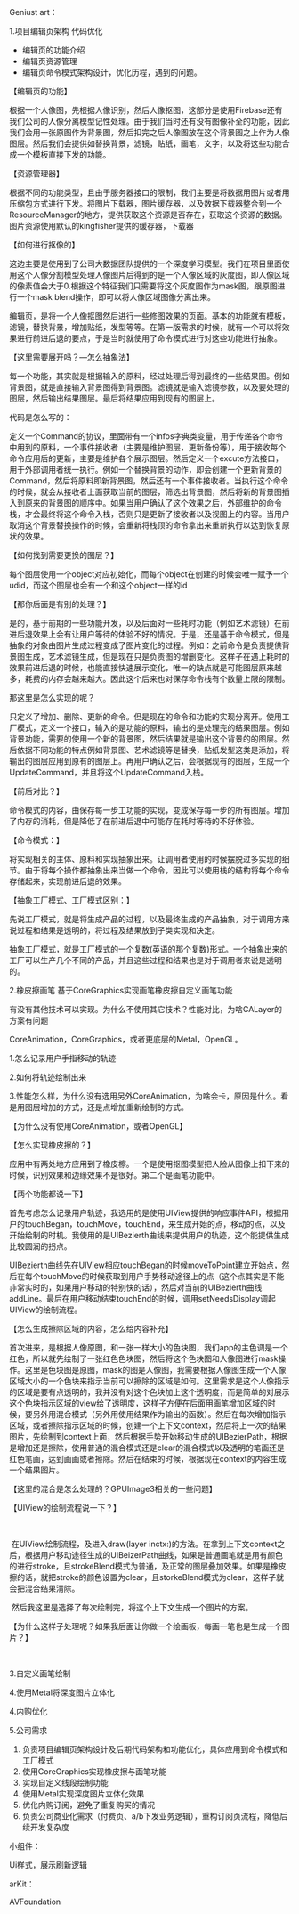 Geniust art：

1.项目编辑页架构 代码优化

- 编辑页的功能介绍
- 编辑页资源管理
- 编辑页命令模式架构设计，优化历程，遇到的问题。



【编辑页的功能】

根据一个人像图，先根据人像识别，然后人像抠图，这部分是使用Firebase还有我们公司的人像分离模型记性处理。由于我们当时还有没有图像补全的功能，因此我们会用一张原图作为背景图，然后扣完之后人像图放在这个背景图之上作为人像图层。然后我们会提供如替换背景，滤镜，贴纸，画笔，文字，以及将这些功能合成一个模板直接下发的功能。



【资源管理器】

根据不同的功能类型，且由于服务器接口的限制，我们主要是将数据用图片或者用压缩包方式进行下发。将图片下载器，图片缓存器，以及数据下载器整合到一个ResourceManager的地方，提供获取这个资源是否存在，获取这个资源的数据。图片资源使用默认的kingfisher提供的缓存器，下载器



【如何进行抠像的】

​	这边主要是使用到了公司大数据团队提供的一个深度学习模型。我们在项目里面使用这个人像分割模型处理人像图片后得到的是一个人像区域的灰度图，即人像区域的像素值会大于0.根据这个特征我们只需要将这个灰度图作为mask图，跟原图进行一个mask blend操作，即可以将人像区域图像分离出来。





​	编辑页，是将一个人像抠图然后进行一些修图效果的页面。基本的功能就有模板，滤镜，替换背景，增加贴纸，发型等等。在第一版需求的时候，就有一个可以将效果进行前进后退的要点，于是当时就使用了命令模式进行对这些功能进行抽象。

【这里需要展开吗？—怎么抽象法】

​	每一个功能，其实就是根据输入的原料，经过处理后得到最终的一些结果图。例如背景图，就是直接输入背景图得到背景图。滤镜就是输入滤镜参数，以及要处理的图层，然后输出结果图层。最后将结果应用到现有的图层上。

代码是怎么写的：

​	定义一个Command的协议，里面带有一个infos字典类变量，用于传递各个命令中用到的原料，一个事件接收者（主要是维护图层，更新备份等），用于接收每个命令应用后的更新，主要是维护各个展示图层。然后定义一个excute方法接口， 用于外部调用者统一执行。例如一个替换背景的动作，即会创建一个更新背景的Command，然后将原料即新背景图，然后还有一个事件接收者。当执行这个命令的时候，就会从接收者上面获取当前的图层，筛选出背景图，然后将新的背景图插入到原来的背景图的顺序中。如果当用户确认了这个效果之后，外部维护的命令栈，才会最终将这个命令入栈，否则只是更新了接收者以及视图上的内容。当用户取消这个背景替换操作的时候，会重新将栈顶的命令拿出来重新执行以达到恢复原状的效果。







【如何找到需要更换的图层？】

每个图层使用一个object对应初始化，而每个object在创建的时候会唯一赋予一个udid，而这个图层也会有一个和这个object一样的id



【那你后面是有别的处理？】

​	是的，基于前期的一些功能开发，以及后面对一些耗时功能（例如艺术滤镜）在前进后退效果上会有让用户等待的体验不好的情况。于是，还是基于命令模式，但是抽象的对象由图片生成过程变成了图片变化的过程。例如：之前命令是负责提供背景图生成，艺术滤镜生成，但是现在只是负责图的增删变化。这样子在遇上耗时的效果前进后退的时候，也能直接快速展示变化，唯一的缺点就是可能图层原来越多，耗费的内存会越来越大。因此这个后来也对保存命令栈有个数量上限的限制。

那这里是怎么实现的呢？

​	只定义了增加、删除、更新的命令。但是现在的命令和功能的实现分离开。使用工厂模式，定义一个接口，输入的是功能的原料，输出的是处理完的结果图层。例如背景功能，需要的使用一个新的背景图，然后结果就是输出这个背景的的图层。然后依据不同功能的特点例如背景图、艺术滤镜等是替换，贴纸发型这类是添加，将输出的图层应用到原有的图层上。再用户确认之后，会根据现有的图层，生成一个UpdateCommand，并且将这个UpdateCommand入栈。

【前后对比？】

​	命令模式的内容，由保存每一步工功能的实现，变成保存每一步的所有图层。增加了内存的消耗，但是降低了在前进后退中可能存在耗时等待的不好体验。



【命令模式：】

将实现相关的主体、原料和实现抽象出来。让调用者使用的时候摆脱过多实现的细节。由于将每个操作都抽象出来当做一个命令，因此可以使用栈的结构将每个命令存储起来，实现前进后退的效果。



【抽象工厂模式、工厂模式区别：】

先说工厂模式，就是将生成产品的过程，以及最终生成的产品抽象，对于调用方来说过程和结果是透明的，将过程及结果放到子类实现和决定。

抽象工厂模式，就是工厂模式的一个复数(英语的那个复数)形式。一个抽象出来的工厂可以生产几个不同的产品，并且这些过程和结果也是对于调用者来说是透明的。





2.橡皮擦画笔 基于CoreGraphics实现画笔橡皮擦自定义画笔功能

有没有其他技术可以实现。为什么不使用其它技术？性能对比，为啥CALayer的方案有问题

CoreAnimation，CoreGraphics，或者更底层的Metal，OpenGL。





1.怎么记录用户手指移动的轨迹

2.如何将轨迹绘制出来

3.性能怎么样，为什么没有选用另外CoreAnimation，为啥会卡，原因是什么。看是用图层增加的方式，还是点增加重新绘制的方式。



【为什么没有使用CoreAnimation，或者OpenGL】



【怎么实现橡皮擦的？】

​	应用中有两处地方应用到了橡皮檫。一个是使用抠图模型把人脸从图像上扣下来的时候，识别效果和边缘效果不是很好。第二个是画笔功能中。

【两个功能都说一下】





​	首先考虑怎么记录用户轨迹，我选用的是使用UIView提供的响应事件API，根据用户的touchBegan，touchMove，touchEnd，来生成开始的点，移动的点，以及开始绘制的时机。我使用的是UIBezierth曲线来提供用户的轨迹，这个能提供生成比较圆润的拐点。

​	UIBezierth曲线先在UIView相应touchBegan的时候moveToPoint建立开始点，然后在每个touchMove的时候获取到用户手势移动途径上的点（这个点其实是不能非常实时的，如果用户移动的特别快的话），然后对当前的UIBezierth曲线addLine。最后在用户移动结束touchEnd的时候，调用setNeedsDisplay调起UIView的绘制流程。



【怎么生成擦除区域的内容，怎么给内容补充】

 首次进来，是根据人像原图，和一张一样大小的色块图，我们app的主色调是一个红色，所以就先绘制了一张红色色块图，然后将这个色块图和人像图进行mask操作。这里是色块图是原图，mask的图是人像图，我需要根据人像图生成一个人像区域大小的一个色块来指示当前可以擦除的区域是如何。这里需求是这个人像指示的区域是要有点透明的，我并没有对这个色块加上这个透明度，而是简单的对展示这个色块指示区域的view给了透明度，这样子方便在后面用画笔增加区域的时候，要另外用混合模式（另外用使用结果作为输出的函数）。然后在每次增加指示区域，或者擦除指示区域的时候，创建一个上下文context，然后将上一次的结果图片，先绘制到context上面，然后根据手势开始移动生成的UIBezierPath，根据是增加还是擦除，使用普通的混合模式还是clear的混合模式以及透明的笔画还是红色笔画，达到画画或者擦除。然后在结束的时候，根据现在context的内容生成一个结果图片。



【这里的混合是怎么处理的？GPUImage3相关的一些问题】



【UIView的绘制流程说一下？】

​	

​	在UIView绘制流程，及进入draw(layer inctx:)的方法。在拿到上下文context之后，根据用户移动途径生成的UIBeizerPath曲线，如果是普通画笔就是用有颜色的进行stroke，且strokeBlend模式为普通，及正常的图层叠加效果。如果是橡皮擦的话，就把stroke的颜色设置为clear，且storkeBlend模式为clear，这样子就会把混合结果清除。

​	然后我这里是选择了每次绘制完，将这个上下文生成一个图片的方案。

【为什么这样子处理呢？如果我后面让你做一个绘画板，每画一笔也是生成一个图片？】

​	



3.自定义画笔绘制

4.使用Metal将深度图片立体化

4.内购优化

5.公司需求



1. 负责项目编辑页架构设计及后期代码架构和功能优化，具体应用到命令模式和工厂模式
2. 使用CoreGraphics实现橡皮擦与画笔功能
3. 实现自定义线段绘制功能
4. 使用Metal实现深度图片立体化效果
5. 优化内购订阅，避免了重复购买的情况
6. 负责公司商业化需求（付费页、a/b下发业务逻辑），重构订阅页流程，降低后续开发复杂度





小组件：

Ui样式，展示刷新逻辑



arKit：



AVFoundation